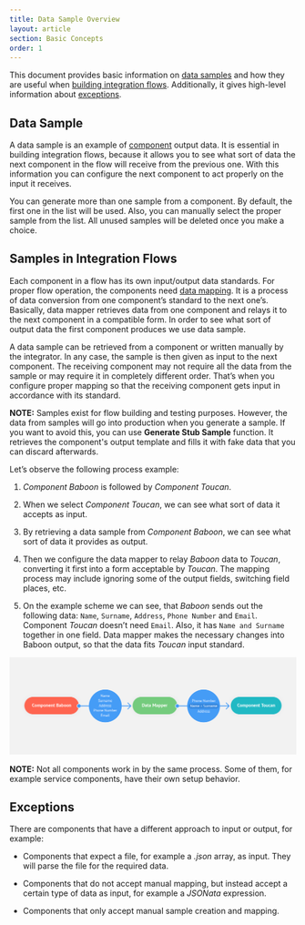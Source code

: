 ```yaml
---
title: Data Sample Overview
layout: article
section: Basic Concepts
order: 1
---
```


This document provides basic information on [data samples](#data-samples) and how they are useful when [building integration flows](#samples-in-integraton-flows). Additionally, it gives high-level information about [exceptions](#exceptions).

## Data Sample


A data sample is an example of [component](/integration-component) output data.
It is essential in building integration flows, because it allows you to see what
sort of data the next component in the flow will receive from the previous one.
With this information you can configure the next component to act properly on
the input it receives.

You can generate more than one sample from a component. By default, the first one in the list will be used. Also, you can manually select the proper sample from the list. All unused samples will be deleted once you make a choice.

## Samples in Integration Flows


Each component in a flow has its own input/output data standards. For proper
flow operation, the components need [data mapping](//guides/mapping-data). It is a process of
data conversion from one component’s standard to the next one’s. Basically, data
mapper retrieves data from one component and relays it to the next component in
a compatible form. In order to see what sort of output data the first component
produces we use data sample.

A data sample can be retrieved from a component or written manually by the
integrator. In any case, the sample is then given as input to the next
component. The receiving component may not require all the data from the sample
or may require it in completely different order. That’s when you configure
proper mapping so that the receiving component gets input in accordance with its
standard.

**NOTE:** Samples exist for flow building and testing purposes. However, the data from samples will go into production when you generate a sample. If you want to avoid this, you can use **Generate Stub Sample** function. It retrieves the component's output template and fills it with fake data that you can discard afterwards.

Let’s observe the following process example:

1.  *Component Baboon* is followed by *Component Toucan*.

2.  When we select *Component Toucan*, we can see what sort of data it accepts as
    input.

3.  By retrieving a data sample from *Component Baboon*, we can see what sort of
    data it provides as output.

4.  Then we configure the data mapper to relay *Baboon* data to *Toucan*, converting
    it first into a form acceptable by *Toucan*. The mapping process may include
    ignoring some of the output fields, switching field places, etc.

5.  On the example scheme we can see, that *Baboon* sends out the following data:
    `Name`, `Surname`, `Address`, `Phone Number` and `Email`. Component *Toucan* doesn’t
    need `Email`. Also, it has `Name and Surname` together in one field. Data mapper
    makes the necessary changes into Baboon output, so that the data fits *Toucan*
    input standard.

![](/assets/img/getting-started/what-is-a-sample/Screenshot_1.png)

**NOTE:** Not all components work in by the same process. Some of them, for example service components, have their own setup behavior.

## Exceptions

There are components that have a different approach to input or output, for example:

- Components that expect a file, for example a *.json* array, as input. They will parse the file for the required data.

- Components that do not accept manual mapping, but instead accept a certain type of data as input, for example a *JSONata* expression.

- Components that only accept manual sample creation and mapping.
